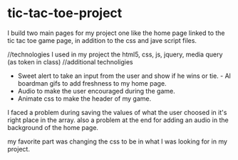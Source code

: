 # tic-tac-toe-project
I build two main pages for my project one like the home page linked to the tic tac toe game page, in addition to the css and jave script files. 

//technologies 
I used in my project the html5, css, js, jquery, media query (as token in class) 
//additional technoligies 
- Sweet alert to take an input from the user and show if he wins or tie. - Al boardman gifs to add freshness to my home page. 
- Audio to make the user encouraged during the game. 
- Animate css to make the header of my game. 

I faced a problem during saving the values of what the user choosed in it's right place in the array. 
also a problem at the end for adding an audio in the background of the home page. 

my favorite part was changing the css to be in what I was looking for in my project. 